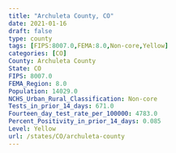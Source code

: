 ```yaml
---
title: "Archuleta County, CO"
date: 2021-01-16
draft: false
type: county
tags: [FIPS:8007.0,FEMA:8.0,Non-core,Yellow]
categories: [CO]
County: Archuleta County
State: CO
FIPS: 8007.0
FEMA_Region: 8.0
Population: 14029.0
NCHS_Urban_Rural_Classification: Non-core
Tests_in_prior_14_days: 671.0
Fourteen_day_test_rate_per_100000: 4783.0
Percent_Positivity_in_prior_14_days: 0.085
Level: Yellow
url: /states/CO/archuleta-county
---
```



